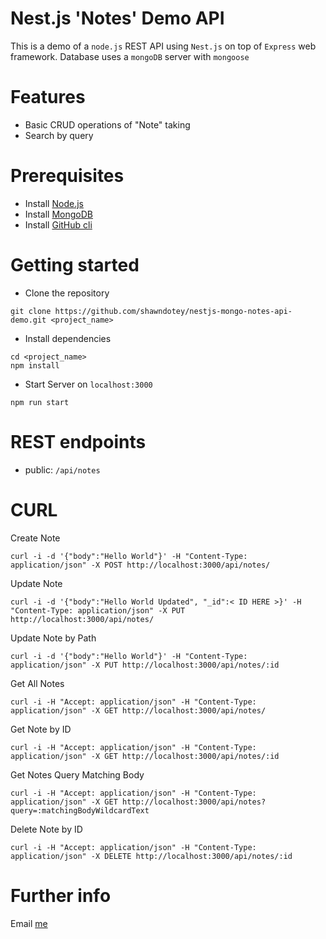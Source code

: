 # Nest.js 'Notes' Demo API

This is a demo of a `node.js` REST API using `Nest.js` on top of `Express` web framework. Database uses a `mongoDB` server with `mongoose`

# Features

 - Basic CRUD operations of "Note" taking
 - Search by query
 
# Prerequisites
- Install [Node.js](https://nodejs.org/en/download/)
- Install [MongoDB](https://docs.mongodb.com/manual/installation/)
- Install [GitHub cli](https://git-scm.com/book/en/v2/Getting-Started-Installing-Git)

# Getting started
- Clone the repository
```
git clone https://github.com/shawndotey/nestjs-mongo-notes-api-demo.git <project_name>
```
- Install dependencies
```
cd <project_name>
npm install
```
- Start Server on `localhost:3000`
```
npm run start
```

# REST endpoints
- public: `/api/notes`

# CURL

Create Note
```
curl -i -d '{"body":"Hello World"}' -H "Content-Type: application/json" -X POST http://localhost:3000/api/notes/
```

Update Note
```
curl -i -d '{"body":"Hello World Updated", "_id":< ID HERE >}' -H "Content-Type: application/json" -X PUT http://localhost:3000/api/notes/
```

Update Note by Path
```
curl -i -d '{"body":"Hello World"}' -H "Content-Type: application/json" -X PUT http://localhost:3000/api/notes/:id
```

Get All Notes
```
curl -i -H "Accept: application/json" -H "Content-Type: application/json" -X GET http://localhost:3000/api/notes/
```

Get Note by ID
```
curl -i -H "Accept: application/json" -H "Content-Type: application/json" -X GET http://localhost:3000/api/notes/:id
```

Get Notes Query Matching Body
```
curl -i -H "Accept: application/json" -H "Content-Type: application/json" -X GET http://localhost:3000/api/notes?query=:matchingBodyWildcardText
```

Delete Note by ID
```
curl -i -H "Accept: application/json" -H "Content-Type: application/json" -X DELETE http://localhost:3000/api/notes/:id
```
  
# Further info

Email [me](shawncdotey@gmail.com)

